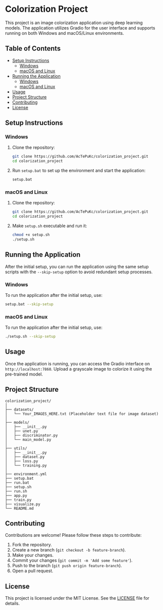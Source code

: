 
# Colorization Project

This project is an image colorization application using deep learning models. The application utilizes Gradio for the user interface and supports running on both Windows and macOS/Linux environments.

## Table of Contents

- [Setup Instructions](#setup-instructions)
  - [Windows](#windows)
  - [macOS and Linux](#macos-and-linux)
- [Running the Application](#running-the-application)
  - [Windows](#windows)
  - [macOS and Linux](#macos-and-linux)
- [Usage](#usage)
- [Project Structure](#project-structure)
- [Contributing](#contributing)
- [License](#license)

## Setup Instructions

### Windows

1. Clone the repository:
   ```sh
   git clone https://github.com/AcTePuKc/colorization_project.git
   cd colorization_project
   ```

2. Run `setup.bat` to set up the environment and start the application:
   ```sh
   setup.bat
   ```

### macOS and Linux

1. Clone the repository:
   ```sh
   git clone https://github.com/AcTePuKc/colorization_project.git
   cd colorization_project
   ```

2. Make `setup.sh` executable and run it:
   ```sh
   chmod +x setup.sh
   ./setup.sh
   ```

## Running the Application

After the initial setup, you can run the application using the same setup scripts with the `--skip-setup` option to avoid redundant setup processes.

### Windows

To run the application after the initial setup, use:
   ```sh
   setup.bat --skip-setup
   ```

### macOS and Linux

To run the application after the initial setup, use:
   ```sh
   ./setup.sh --skip-setup
   ```

## Usage

Once the application is running, you can access the Gradio interface on `http://localhost:7860`. Upload a grayscale image to colorize it using the pre-trained model.

## Project Structure

```
colorization_project/
│
├── datasets/
│   └── Your_IMAGES_HERE.txt (Placeholder text file for image dataset)
│
├── models/
│   ├── __init__.py
│   ├── unet.py
│   ├── discriminator.py
│   └── main_model.py
│
├── utils/
│   ├── __init__.py
│   ├── dataset.py
│   ├── loss.py
│   └── training.py
│
├── environment.yml
├── setup.bat
├── run.bat
├── setup.sh
├── run.sh
├── app.py
├── train.py
├── visualize.py
└── README.md
```

## Contributing

Contributions are welcome! Please follow these steps to contribute:

1. Fork the repository.
2. Create a new branch (`git checkout -b feature-branch`).
3. Make your changes.
4. Commit your changes (`git commit -m 'Add some feature'`).
5. Push to the branch (`git push origin feature-branch`).
6. Open a pull request.

## License

This project is licensed under the MIT License. See the [LICENSE](LICENSE) file for details.
